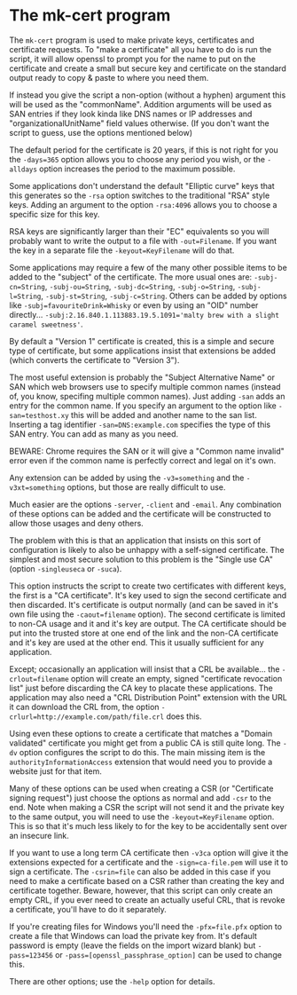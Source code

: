 The mk-cert program
===================

The `mk-cert` program is used to make private keys, certificates and
certificate requests. To "make a certificate" all you have to do is run
the script, it will allow openssl to prompt you for the name to put on
the certificate and create a small but secure key and certificate on
the standard output ready to copy & paste to where you need them.

If instead you give the script a non-option (without a hyphen) argument
this will be used as the "commonName". Addition arguments will be used
as SAN entries if they look kinda like DNS names or IP addresses and
"organizationalUnitName" field values otherwise. (If you don't want the
script to guess, use the options mentioned below)

The default period for the certificate is 20 years, if this is not right
for you the `-days=365` option allows you to choose any period you wish,
or the `-alldays` option increases the period to the maximum possible.

Some applications don't understand the default "Elliptic curve" keys
that this generates so the `-rsa` option switches to the traditional
"RSA" style keys. Adding an argument to the option `-rsa:4096` allows
you to choose a specific size for this key.

RSA keys are significantly larger than their "EC" equivalents so you will
probably want to write the output to a file with `-out=Filename`. If you
want the key in a separate file the `-keyout=KeyFilename` will do that.

Some applications may require a few of the many other possible items to
be added to the "subject" of the certificate. The more usual ones are:
`-subj-cn=String`, `-subj-ou=String`, `-subj-dc=String`, `-subj-o=String`,
`-subj-l=String`, `-subj-st=String`, `-subj-c=String`. Others can be
added by options like `-subj=favouriteDrink=Whisky` or even by using an
"OID" number directly... `-subj:2.16.840.1.113883.19.5.1091='malty brew
with a slight caramel sweetness'`.

By default a "Version 1" certificate is created, this is a simple and
secure type of certificate, but some applications insist that extensions
be added (which converts the certificate to "Version 3").

The most useful extension is probably the "Subject Alternative Name"
or SAN which web browsers use to specify multiple common names (instead
of, you know, specifing multiple common names).  Just adding `-san` adds
an entry for the common name. If you specify an argument to the option
like `-san=testhost.xy` this will be added and another name to the san
list. Inserting a tag identifier `-san=DNS:example.com` specifies the
type of this SAN entry. You can add as many as you need.

BEWARE: Chrome requires the SAN or it will give a "Common name invalid"
error even if the common name is perfectly correct and legal on it's own.

Any extension can be added by using the `-v3=something` and the
`-v3xt=something` options, but those are really difficult to use.

Much easier are the options `-server`, `-client` and `-email`. Any
combination of these options can be added and the certificate will be
constructed to allow those usages and deny others.

The problem with this is that an application that insists on this
sort of configuration is likely to also be unhappy with a self-signed
certificate. The simplest and most secure solution to this problem is the
"Single use CA" (option `-singleuseca` or `-suca`).

This option instructs the script to create two certificates with different
keys, the first is a "CA certificate". It's key used to sign the second
certificate and then discarded. It's certificate is output normally (and
can be saved in it's own file using the `-caout=filename` option). The
second certificate is limited to non-CA usage and it and it's key are
output. The CA certificate should be put into the trusted store at one
end of the link and the non-CA certificate and it's key are used at the
other end. This it usually sufficient for any application.

Except; occasionally an application will insist that a CRL be
available... the `-crlout=filename` option will create an empty, signed
"certificate revocation list" just before discarding the CA key to placate
these applications. The application may also need a "CRL Distribution
Point" extension with the URL it can download the CRL from, the option
`-crlurl=http://example.com/path/file.crl` does this.

Using even these options to create a certificate that matches a "Domain
validated" certificate you might get from a public CA is still quite
long. The `-dv` option configures the script to do this.  The main
missing item is the `authorityInformationAccess` extension that would
need you to provide a website just for that item.

Many of these options can be used when creating a CSR (or "Certificate
signing request") just choose the options as normal and add `-csr` to the
end. Note when making a CSR the script will not send it and the private
key to the same output, you will need to use the `-keyout=KeyFilename`
option.  This is so that it's much less likely to for the key to be
accidentally sent over an insecure link.

If you want to use a long term CA certificate then `-v3ca` option
will give it the extensions expected for a certificate and the
`-sign=ca-file.pem` will use it to sign a certificate. The `-csrin=file`
can also be added in this case if you need to make a certificate based
on a CSR rather than creating the key and certificate together. Beware,
however, that this script can only create an empty CRL, if you ever
need to create an actually useful CRL, that is revoke a certificate,
you'll have to do it separately.

If you're creating files for Windows you'll need the `-pfx=file.pfx`
option to create a file that Windows can load the private key from. It's
default password is empty (leave the fields on the import wizard blank)
but `-pass=123456` or `-pass=[openssl_passphrase_option]` can be used
to change this.

There are other options; use the `-help` option for details.

